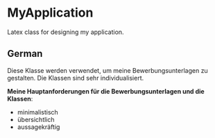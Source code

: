# MyApplication
Latex class for designing my application.

## German

Diese Klasse werden verwendet, um meine Bewerbungsunterlagen zu gestalten. Die Klassen sind sehr individualisiert. 

**Meine Hauptanforderungen für die Bewerbungsunterlagen und die Klassen**:

- minimalistisch
- übersichtlich
- aussagekräftig
